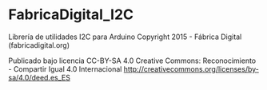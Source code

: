 # FabricaDigital_I2C
Librería de utilidades I2C para Arduino
Copyright 2015 - Fábrica Digital (fabricadigital.org)

Publicado bajo licencia CC-BY-SA 4.0
Creative Commons: Reconocimiento - Compartir Igual 4.0 Internacional
http://creativecommons.org/licenses/by-sa/4.0/deed.es_ES

